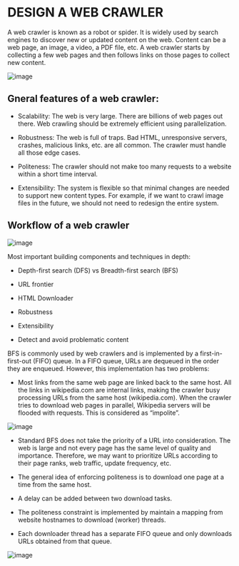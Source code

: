 # DESIGN A WEB CRAWLER

A web crawler is known as a robot or spider. It is widely used by search engines to discover new or updated content on the web. Content can be a web page, an image, a video, a PDF file, etc. A web crawler starts by collecting a few web pages and then follows links on those pages to collect new content. 

![image](https://user-images.githubusercontent.com/23625821/133965293-0d59d9e2-399d-4da2-aff3-67096ffe6136.png)


## Gneral features of a web crawler: 

- Scalability: The web is very large. There are billions of web pages out there. Web crawling should be extremely efficient using parallelization.
- Robustness: The web is full of traps. Bad HTML, unresponsive servers, crashes, malicious links, etc. are all common. The crawler must handle all those edge cases.

- Politeness: The crawler should not make too many requests to a website within a short time interval.
- Extensibility: The system is flexible so that minimal changes are needed to support new content types. For example, if we want to crawl image files in the future, we should not need to redesign the entire system.


## Workflow of a web crawler 

![image](https://user-images.githubusercontent.com/23625821/133965738-e1e85023-2646-49b0-9cf5-44335c4948d1.png)

Most important building components and techniques in depth:

- Depth-first search (DFS) vs Breadth-first search (BFS)
- URL frontier
- HTML Downloader

- Robustness
- Extensibility
- Detect and avoid problematic content

BFS is commonly used by web crawlers and is implemented by a first-in-first-out (FIFO) queue. In a FIFO queue, URLs are dequeued in the order they are enqueued. However, this implementation has two problems:

- Most links from the same web page are linked back to the same host. All the links in wikipedia.com are internal links, making the crawler busy processing URLs
from the same host (wikipedia.com). When the crawler tries to download web pages in parallel, Wikipedia servers will be flooded with requests. This is considered as “impolite”.

![image](https://user-images.githubusercontent.com/23625821/134113148-8a54f111-5154-41ea-8643-b74781e74e6e.png)

- Standard BFS does not take the priority of a URL into consideration. The web is large and not every page has the same level of quality and importance. Therefore, we may want to prioritize URLs according to their page ranks, web traffic, update frequency, etc.

- The general idea of enforcing politeness is to download one page at a time from the same host. 
- A delay can be added between two download tasks. 

- The politeness constraint is implemented by maintain a mapping from website hostnames to download (worker) threads.
- Each downloader thread has a separate FIFO queue and only downloads URLs obtained from that queue.

![image](https://user-images.githubusercontent.com/23625821/134287549-ac6e4a38-a5c0-4a6c-ae92-df3f8bff60f5.png)















